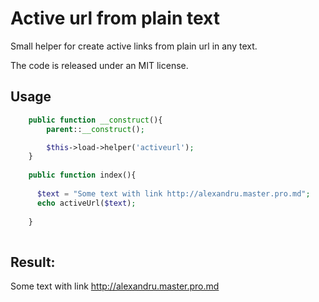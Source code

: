 Active url from plain text
===============

Small helper for create active links from plain url in any text.

The code is released under an MIT license.

Usage
-----

```php
    public function __construct(){
        parent::__construct();

        $this->load->helper('activeurl');
    }
    
    public function index(){
    
      $text = "Some text with link http://alexandru.master.pro.md";
      echo activeUrl($text);
    
    }
    
```

Result: 
-----
Some text with link http://alexandru.master.pro.md

